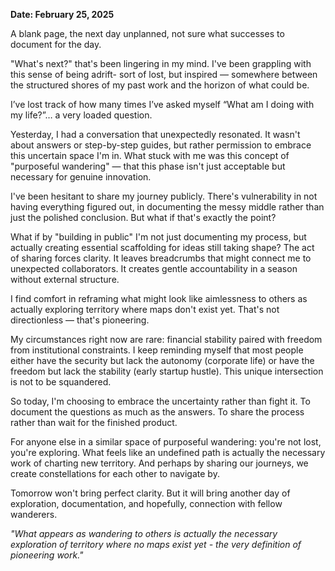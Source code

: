 


**Date: February 25, 2025**

A blank page, the next day unplanned, not sure what successes to document for the day. 

"What's next?" that's been lingering in my mind. I've been grappling with this sense of being adrift- sort of lost, but inspired — somewhere between the structured shores of my past work and the horizon of what could be.

I’ve lost track of how many times I’ve asked myself “What am I doing with my life?”… a very loaded question.

Yesterday, I had a conversation that unexpectedly resonated. It wasn't about answers or step-by-step guides, but rather permission to embrace this uncertain space I'm in. What stuck with me was this concept of "purposeful wandering" — that this phase isn't just acceptable but necessary for genuine innovation.

I've been hesitant to share my journey publicly. There's vulnerability in not having everything figured out, in documenting the messy middle rather than just the polished conclusion. But what if that's exactly the point?

What if by "building in public" I'm not just documenting my process, but actually creating essential scaffolding for ideas still taking shape? The act of sharing forces clarity. It leaves breadcrumbs that might connect me to unexpected collaborators. It creates gentle accountability in a season without external structure.

I find comfort in reframing what might look like aimlessness to others as actually exploring territory where maps don't exist yet. That's not directionless — that's pioneering.

My circumstances right now are rare: financial stability paired with freedom from institutional constraints. I keep reminding myself that most people either have the security but lack the autonomy (corporate life) or have the freedom but lack the stability (early startup hustle). This unique intersection is not to be squandered.

So today, I'm choosing to embrace the uncertainty rather than fight it. To document the questions as much as the answers. To share the process rather than wait for the finished product.

For anyone else in a similar space of purposeful wandering: you're not lost, you're exploring. What feels like an undefined path is actually the necessary work of charting new territory. And perhaps by sharing our journeys, we create constellations for each other to navigate by.

Tomorrow won't bring perfect clarity. But it will bring another day of exploration, documentation, and hopefully, connection with fellow wanderers.

*"What appears as wandering to others is actually the necessary exploration of territory where no maps exist yet - the very definition of pioneering work."*